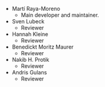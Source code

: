 - Martí Raya-Moreno
    - Main developer and maintainer.
- Sven Lubeck
    - Reviewer
- Hannah Kleine 
    - Reviewer
- Benedickt Moritz Maurer
    - Reviewer
- Nakib H. Protik
    - Reviewer
- Andris Gulans
    - Reviewer
